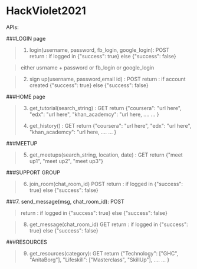 # HackViolet2021

APIs:

###LOGIN page
>1. login(username, password, fb_login, google_login): POST  
>	return : if logged in {"success": true}
>		 else {"success": false}

>	either usrname + password or fb_login or google_login

>2. sign up(username, password,email id) : POST
>	return : if account created {"success": true}
>		 else {"success": false}


###HOME page
>3. get_tutorial(search_string)	: GET
>	return {"coursera": "url here", "edx": "url here", "khan_academcy": "url here, .... ... }
>
>4. get_history()		: GET
>	return {"coursera": "url here", "edx": "url here", "khan_academcy": "url here, .... ... }


###MEETUP

>5. get_meetups(search_string, location, date)	:  GET
>	return {"meet up1", "meet up2", "meet up3"}

###SUPPORT GROUP

>6. join_room(chat_room_id) POST
>	return : if logged in {"success": true}
>		 else {"success": false}

###7. send_message(msg, chat_room_id): POST
>	return : if logged in {"success": true}
>		 else {"success": false}

>8. get_message(chat_room_id)	GET
>	return : if logged in {"success": true}
>		 else {"success": false}

###RESOURCES

>9. get_resources(category): GET
>	return {"Technology": ["GHC", "AnitaBorg"], "Lifeskill": ["Masterclass", "SkillUp"], .... ... }
